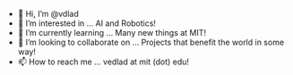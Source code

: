 - 👋 Hi, I’m @vdlad
- 👀 I’m interested in ... AI and Robotics!
- 🌱 I’m currently learning ... Many new things at MIT! 
- 💞️ I’m looking to collaborate on ... Projects that benefit the world in some way!
- 📫 How to reach me ... vedlad at mit (dot) edu!

<!---
vdlad/vdlad is a ✨ special ✨ repository because its `README.md` (this file) appears on your GitHub profile.
You can click the Preview link to take a look at your changes.
--->
